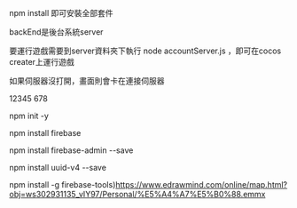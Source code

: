 npm install 
即可安裝全部套件

backEnd是後台系統server

要運行遊戲需要到server資料夾下執行 
node accountServer.js ，即可在cocos creater上運行遊戲

如果伺服器沒打開，畫面則會卡在連接伺服器


12345 678

npm init -y

npm install firebase

npm install firebase-admin --save

npm install uuid-v4 --save


npm install -g firebase-tools)https://www.edrawmind.com/online/map.html?obj=ws302931135_vIY97/Personal/%E5%A4%A7%E5%B0%88.emmx

